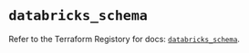 # `databricks_schema`

Refer to the Terraform Registory for docs: [`databricks_schema`](https://registry.terraform.io/providers/databricks/databricks/1.31.1/docs/resources/schema).
